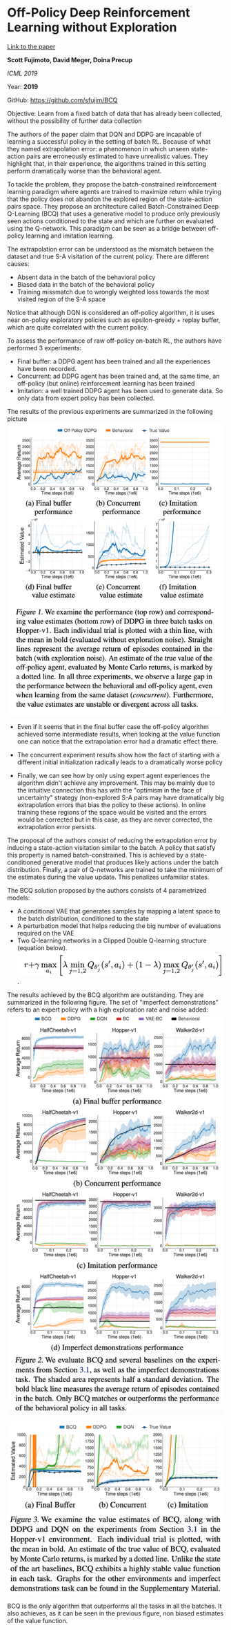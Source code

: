 # Off-Policy Deep Reinforcement Learning without Exploration

[Link to the paper](https://arxiv.org/abs/1812.02900)

**Scott Fujimoto, David Meger, Doina Precup**

*ICML 2019*

Year: **2019**

GitHub: https://github.com/sfujim/BCQ

Objective: Learn from a fixed batch of data that has already been collected, without the possibility of further data collection

The authors of the paper claim that DQN and DDPG are incapable of learning a successful policy in the setting of batch RL. Because of what they named extrapolation error: a phenomenon in which unseen state-action pairs are erroneously estimated to have unrealistic values. They highlight that, in their experience, the algorithms trained in this setting perform dramatically worse than the behavioral agent.

To tackle the problem, they propose the batch-constrained reinforcement learning paradigm where agents are trained to maximize return while trying that the policy does not abandon the explored region of the state-action pairs space. They propose an architecture called Batch-Constrained Deep Q-Learning (BCQ) that uses a generative model to produce only previously seen actions conditioned to the state and which are further on evaluated using the Q-network. This paradigm can be seen as a bridge between off-policy learning and imitation learning.

The extrapolation error can be understood as the mismatch between the dataset and true S-A visitation of the current policy. There are different causes:
- Absent data in the batch of the behavioral policy
- Biased data in the batch of the behavioral policy
- Training missmatch due to wrongly weighted loss towards the most visited region of the S-A space

Notice that although DQN is considered an off-policy algorithm, it is uses near on-policy exploratory policies such as epsilon-greedy + replay buffer, which are quite correlated with the current policy.

To assess the performance of raw off-policy on-batch RL, the authors have performed 3 experiments:
- Final buffer: a DDPG agent has been trained and all the experiences have been recorded.
- Concurrent: ad DDPG agent has been trained and, at the same time, an off-policy (but online) reinforcement learning has been trained
- Imitation: a well trained DDPG agent has been used to generate data. So only data from expert policy has been collected.

The results of the previous experiments are summarized in the following picture
![](fujimoto2019/experiments.png)


- Even if it seems that in the final buffer case the off-policy algorithm achieved some intermediate results, when looking at the value function one can notice that the extrapolation error had a dramatic effect there.

- The concurrent experiment results show how the fact of starting with a different initial initialization radically leads to a dramatically worse policy

- Finally, we can see how by only using expert agent experiences the algorithm didn't achieve any improvement. This may be mainly due to the intuitive connection this has with the "optimism in the face of uncertainty" strategy (non-explored S-A pairs may have dramatically big extrapolation errors that bias the policy to these actions). In online training these regions of the space would be visited and the errors would be corrected but in this case, as they are never corrected, the extrapolation error persists.

The proposal of the authors consist of reducing the extrapolation error by inducing a state-action visitation similar to the batch. A policy that satisfy this property is named batch-constrained. This is achieved by a state-conditioned generative model that produces likely actions under the batch distribution. Finally, a pair of Q-networks are trained to take the minimum of the estimates during the value update. This penalizes unfamiliar states.

The BCQ solution proposed by the authors consists of 4 parametrized models:
- A conditional VAE that generates samples by mapping a latent space to the batch distribution, conditioned to the state
- A perturbation model that helps reducing the big number of evaluations required on the VAE
- Two Q-learning networks in a Clipped Double Q-learning structure (equation below).
![](fujimoto2019/double-clipped-q.png).

The results achieved by the BCQ algorithm are outstanding. They are summarized in the following figure. The set of "imperfect demonstrations" refers to an expert policy with a high exploration rate and noise added:
![](fujimoto2019/results.png)

![](fujimoto2019/results_value.png)

BCQ is the only algorithm that outperforms all the tasks in all the batches. It also achieves, as it can be seen in the previous figure, non biased estimates of the value function.